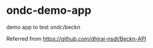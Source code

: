 # ondc-demo-app
demo app to test ondc/beckn

Referred from https://github.com/dhiraj-nsdl/Beckn-API
